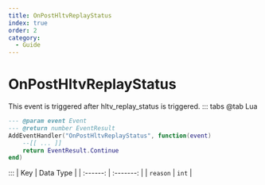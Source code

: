 ```yaml
---
title: OnPostHltvReplayStatus
index: true
order: 2
category:
  - Guide
---
```


# OnPostHltvReplayStatus
This event is triggered after hltv_replay_status is triggered.
::: tabs
@tab Lua
```lua
--- @param event Event
--- @return number EventResult
AddEventHandler("OnPostHltvReplayStatus", function(event)
    --[[ ... ]]
    return EventResult.Continue
end)
```

:::
|    Key   | Data Type |
| :------: | :-------: |
| `reason` |   `int`   |